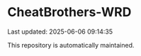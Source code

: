 # CheatBrothers-WRD

Last updated: 2025-06-06 09:14:35

This repository is automatically maintained.

